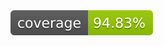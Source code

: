 <img src="https://raw.githubusercontent.com/camrongiuliani/configurator/1fc199ce30803e86226cb7fb975f352372a6280e/configurator/badge.svg">

